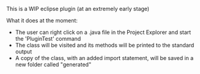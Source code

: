 This is a WIP eclipse plugin (at an extremely early stage)

What it does at the moment:
* The user can right click on a .java file in the Project Explorer and start the 'PluginTest' command
* The class will be visited and its methods will be printed to the standard output
* A copy of the class, with an added import statement, will be saved in a new folder called "generated"
